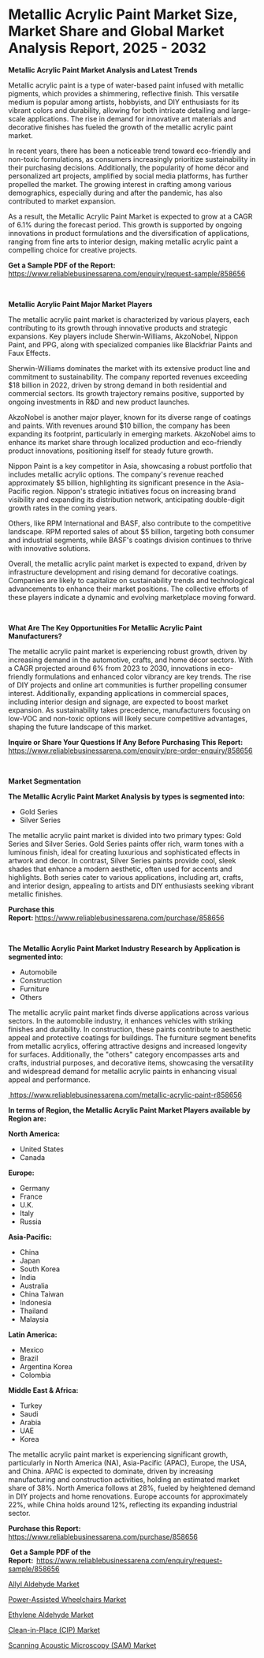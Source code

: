 <p><h1>Metallic Acrylic Paint Market Size, Market Share and Global Market Analysis Report, 2025 - 2032</h1></p><p><strong>Metallic Acrylic Paint Market Analysis and Latest Trends</strong></p>
<p><p>Metallic acrylic paint is a type of water-based paint infused with metallic pigments, which provides a shimmering, reflective finish. This versatile medium is popular among artists, hobbyists, and DIY enthusiasts for its vibrant colors and durability, allowing for both intricate detailing and large-scale applications. The rise in demand for innovative art materials and decorative finishes has fueled the growth of the metallic acrylic paint market. </p><p>In recent years, there has been a noticeable trend toward eco-friendly and non-toxic formulations, as consumers increasingly prioritize sustainability in their purchasing decisions. Additionally, the popularity of home décor and personalized art projects, amplified by social media platforms, has further propelled the market. The growing interest in crafting among various demographics, especially during and after the pandemic, has also contributed to market expansion.</p><p>As a result, the Metallic Acrylic Paint Market is expected to grow at a CAGR of 6.1% during the forecast period. This growth is supported by ongoing innovations in product formulations and the diversification of applications, ranging from fine arts to interior design, making metallic acrylic paint a compelling choice for creative projects.</p></p>
<p><strong>Get a Sample PDF of the Report:&nbsp;</strong> <a href="https://www.reliablebusinessarena.com/enquiry/request-sample/858656?utm_campaign=2563&utm_medium=2&utm_source=Github&utm_content=ia&utm_term=31032025&utm_id=metallic-acrylic-paint">https://www.reliablebusinessarena.com/enquiry/request-sample/858656</a></p>
<p>&nbsp;</p>
<p><strong>Metallic Acrylic Paint Major Market Players</strong></p>
<p><p>The metallic acrylic paint market is characterized by various players, each contributing to its growth through innovative products and strategic expansions. Key players include Sherwin-Williams, AkzoNobel, Nippon Paint, and PPG, along with specialized companies like Blackfriar Paints and Faux Effects.</p><p>Sherwin-Williams dominates the market with its extensive product line and commitment to sustainability. The company reported revenues exceeding $18 billion in 2022, driven by strong demand in both residential and commercial sectors. Its growth trajectory remains positive, supported by ongoing investments in R&D and new product launches.</p><p>AkzoNobel is another major player, known for its diverse range of coatings and paints. With revenues around $10 billion, the company has been expanding its footprint, particularly in emerging markets. AkzoNobel aims to enhance its market share through localized production and eco-friendly product innovations, positioning itself for steady future growth.</p><p>Nippon Paint is a key competitor in Asia, showcasing a robust portfolio that includes metallic acrylic options. The company's revenue reached approximately $5 billion, highlighting its significant presence in the Asia-Pacific region. Nippon's strategic initiatives focus on increasing brand visibility and expanding its distribution network, anticipating double-digit growth rates in the coming years.</p><p>Others, like RPM International and BASF, also contribute to the competitive landscape. RPM reported sales of about $5 billion, targeting both consumer and industrial segments, while BASF's coatings division continues to thrive with innovative solutions.</p><p>Overall, the metallic acrylic paint market is expected to expand, driven by infrastructure development and rising demand for decorative coatings. Companies are likely to capitalize on sustainability trends and technological advancements to enhance their market positions. The collective efforts of these players indicate a dynamic and evolving marketplace moving forward.</p></p>
<p>&nbsp;</p>
<p><strong>What Are The Key Opportunities For Metallic Acrylic Paint Manufacturers?</strong></p>
<p><p>The metallic acrylic paint market is experiencing robust growth, driven by increasing demand in the automotive, crafts, and home décor sectors. With a CAGR projected around 6% from 2023 to 2030, innovations in eco-friendly formulations and enhanced color vibrancy are key trends. The rise of DIY projects and online art communities is further propelling consumer interest. Additionally, expanding applications in commercial spaces, including interior design and signage, are expected to boost market expansion. As sustainability takes precedence, manufacturers focusing on low-VOC and non-toxic options will likely secure competitive advantages, shaping the future landscape of this market.</p></p>
<p><strong>Inquire or Share Your Questions If Any Before Purchasing This Report:</strong> <a href="https://www.reliablebusinessarena.com/enquiry/pre-order-enquiry/858656?utm_campaign=2563&utm_medium=2&utm_source=Github&utm_content=ia&utm_term=31032025&utm_id=metallic-acrylic-paint">https://www.reliablebusinessarena.com/enquiry/pre-order-enquiry/858656</a></p>
<p>&nbsp;</p>
<p><strong>Market Segmentation</strong></p>
<p><strong>The Metallic Acrylic Paint Market Analysis by types is segmented into:</strong></p>
<p><ul><li>Gold Series</li><li>Silver Series</li></ul></p>
<p><p>The metallic acrylic paint market is divided into two primary types: Gold Series and Silver Series. Gold Series paints offer rich, warm tones with a luminous finish, ideal for creating luxurious and sophisticated effects in artwork and decor. In contrast, Silver Series paints provide cool, sleek shades that enhance a modern aesthetic, often used for accents and highlights. Both series cater to various applications, including art, crafts, and interior design, appealing to artists and DIY enthusiasts seeking vibrant metallic finishes.</p></p>
<p><strong>Purchase this Report:&nbsp;</strong><a href="https://www.reliablebusinessarena.com/purchase/858656?utm_campaign=2563&utm_medium=2&utm_source=Github&utm_content=ia&utm_term=31032025&utm_id=metallic-acrylic-paint">https://www.reliablebusinessarena.com/purchase/858656</a></p>
<p>&nbsp;</p>
<p><strong>The Metallic Acrylic Paint Market Industry Research by Application is segmented into:</strong></p>
<p><ul><li>Automobile</li><li>Construction</li><li>Furniture</li><li>Others</li></ul></p>
<p><p>The metallic acrylic paint market finds diverse applications across various sectors. In the automobile industry, it enhances vehicles with striking finishes and durability. In construction, these paints contribute to aesthetic appeal and protective coatings for buildings. The furniture segment benefits from metallic acrylics, offering attractive designs and increased longevity for surfaces. Additionally, the "others" category encompasses arts and crafts, industrial purposes, and decorative items, showcasing the versatility and widespread demand for metallic acrylic paints in enhancing visual appeal and performance.</p></p>
<p><a href="https://www.reliablebusinessarena.com/metallic-acrylic-paint-r858656?utm_campaign=2563&utm_medium=2&utm_source=Github&utm_content=ia&utm_term=31032025&utm_id=metallic-acrylic-paint">&nbsp;https://www.reliablebusinessarena.com/metallic-acrylic-paint-r858656</a></p>
<p><strong>In terms of Region, the Metallic Acrylic Paint Market Players available by Region are:</strong></p>
<p>
    <p> <strong> North America: </strong>
        <ul>
            <li>United States</li>
            <li>Canada</li>
        </ul>
        </p> 
    <p> <strong> Europe: </strong>
        <ul>
            <li>Germany</li>
            <li>France</li>
            <li>U.K.</li>
            <li>Italy</li>
            <li>Russia</li>
        </ul>
        </p> 
    <p> <strong> Asia-Pacific: </strong>
        <ul>
            <li>China</li>
            <li>Japan</li>
            <li>South Korea</li>
            <li>India</li>
            <li>Australia</li>
            <li>China Taiwan</li>
            <li>Indonesia</li>
            <li>Thailand</li>
            <li>Malaysia</li>
        </ul>
        </p> 
    <p> <strong> Latin America: </strong>
        <ul>
            <li>Mexico</li>
            <li>Brazil</li>
            <li>Argentina Korea</li>
            <li>Colombia</li>
        </ul>
        </p> 
    <p> <strong> Middle East & Africa: </strong>
        <ul>
            <li>Turkey</li>
            <li>Saudi</li>
            <li>Arabia</li>
            <li>UAE</li>
            <li>Korea</li>
        </ul>
    </p>
    </p>
<p><p>The metallic acrylic paint market is experiencing significant growth, particularly in North America (NA), Asia-Pacific (APAC), Europe, the USA, and China. APAC is expected to dominate, driven by increasing manufacturing and construction activities, holding an estimated market share of 38%. North America follows at 28%, fueled by heightened demand in DIY projects and home renovations. Europe accounts for approximately 22%, while China holds around 12%, reflecting its expanding industrial sector.</p></p>
<p><strong>Purchase this Report: </strong><a href="https://www.reliablebusinessarena.com/purchase/858656?utm_campaign=2563&utm_medium=2&utm_source=Github&utm_content=ia&utm_term=31032025&utm_id=metallic-acrylic-paint">https://www.reliablebusinessarena.com/purchase/858656</a></p>
<p>&nbsp;<strong>Get a Sample PDF of the Report:&nbsp;&nbsp;</strong><a href="https://www.reliablebusinessarena.com/enquiry/request-sample/858656?utm_campaign=2563&utm_medium=2&utm_source=Github&utm_content=ia&utm_term=31032025&utm_id=metallic-acrylic-paint">https://www.reliablebusinessarena.com/enquiry/request-sample/858656</a></p>
<p><strong></strong></p>
<p><p><a href="https://github.com/JakirUddin511/Market-Research-Report-List-2/blob/main/allyl-aldehyde-market.md?utm_campaign=2563&utm_medium=2&utm_source=Github&utm_content=ia&utm_term=31032025&utm_id=metallic-acrylic-paint">Allyl Aldehyde Market</a></p><p><a href="https://www.linkedin.com/pulse/power-assisted-wheelchairs-market-growth-outlook-jlame?utm_campaign=2563&utm_medium=2&utm_source=Github&utm_content=ia&utm_term=31032025&utm_id=metallic-acrylic-paint">Power-Assisted Wheelchairs Market</a></p><p><a href="https://github.com/GenaGaines34/Market-Research-Report-List-2/blob/main/ethylene-aldehyde-market.md?utm_campaign=2563&utm_medium=2&utm_source=Github&utm_content=ia&utm_term=31032025&utm_id=metallic-acrylic-paint">Ethylene Aldehyde Market</a></p><p><a href="https://www.linkedin.com/pulse/exploring-clean-in-place-cip-market-dynamics-global-trends-n4jpe?utm_campaign=2563&utm_medium=2&utm_source=Github&utm_content=ia&utm_term=31032025&utm_id=metallic-acrylic-paint">Clean-in-Place (CIP) Market</a></p><p><a href="https://www.linkedin.com/pulse/comprehensive-review-scanning-acoustic-microscopy-geoge?utm_campaign=2563&utm_medium=2&utm_source=Github&utm_content=ia&utm_term=31032025&utm_id=metallic-acrylic-paint">Scanning Acoustic Microscopy (SAM) Market</a></p></p>